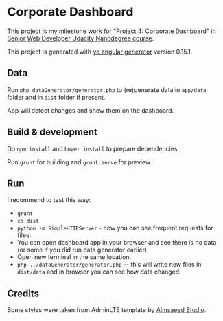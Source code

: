 # Corporate Dashboard

This project is my milestone work for "Project 4: Corporate Dashboard" in [Senior Web Developer Udacity Nanodegree course](https://www.udacity.com/course/senior-web-developer-nanodegree-by-google--nd802).

This project is generated with [yo angular generator](https://github.com/yeoman/generator-angular)
version 0.15.1.

## Data

Run `php dataGenerator/generator.php` to (re)generate data in `app/data` folder and in `dist` folder if present.

App will detect changes and show them on the dashboard.

## Build & development

Do `npm install` and `bower install` to prepare dependencies.

Run `grunt` for building and `grunt serve` for preview.

## Run

I recommend to test this way:

* `grunt`
* `cd dist`
* `python -m SimpleHTTPServer` - now you can see frequent requests for files.
* You can open dashboard app in your browser and see there is no data (or some if you did run data generator earlier).
* Open new terminal in the same location.
* `php ../dataGenerator/generator.php` -- this will write new files in `dist/data` and in browser you can see how data changed.

## Credits

Some styles were taken from AdminLTE template by [Almsaeed Studio](http://almsaeedstudio.com).
 
